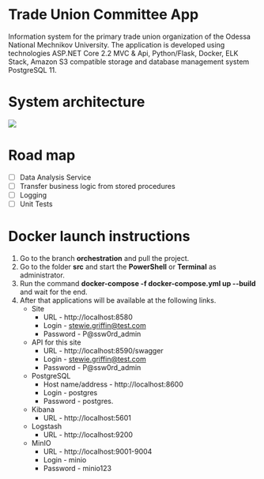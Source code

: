 # Trade Union Committee App
Information system for the primary trade union organization of the Odessa National Mechnikov University. The application is developed using technologies ASP.NET Core 2.2 MVC &amp; Api, Python/Flask, Docker, ELK Stack, Amazon S3 compatible storage and database management system PostgreSQL 11.

# System architecture
![](https://github.com/zavada-sergey/TradeUnionCommittee.WebApp.Core/blob/master/blob/Architecture.png)

# Road map
- [ ] Data Analysis Service
- [ ] Transfer business logic from stored procedures
- [ ] Logging
- [ ] Unit Tests

# Docker launch instructions
1. Go to the branch **orchestration** and pull the project.
2. Go to the folder **src** and start the **PowerShell** or **Terminal** as administrator.
3. Run the command **docker-compose -f docker-compose.yml up --build** and wait for the end.
4. After that applications will be available at the following links.
    - Site
        - URL - http://localhost:8580
        - Login - stewie.griffin@test.com
        - Password - P@ssw0rd_admin
    - API for this site
        - URL - http://localhost:8590/swagger
        - Login - stewie.griffin@test.com
        - Password - P@ssw0rd_admin
    - PostgreSQL
        - Host name/address - http://localhost:8600
        - Login - postgres 
        - Password - postgres.
    - Kibana 
        - URL - http://localhost:5601
    - Logstash
        - URL - http://localhost:9200
    - MinIO
        - URL - http://localhost:9001-9004
        - Login - minio
        - Password - minio123
